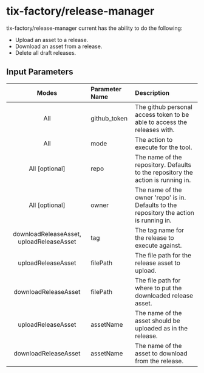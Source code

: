 # tix-factory/release-manager
tix-factory/release-manager current has the ability to do the following:
- Upload an asset to a release.
- Download an asset from a release.
- Delete all draft releases.

## Input Parameters
| Modes                                    | Parameter Name | Description |
| :--------------------------------------: | :------------- | :---------- |
| All                                      | github_token   | The github personal access token to be able to access the releases with. |
| All                                      | mode           | The action to execute for the tool. |
| All \[optional\]                         | repo           | The name of the repository. Defaults to the repository the action is running in. |
| All \[optional\]                         | owner          | The name of the owner 'repo' is in. Defaults to the repository the action is running in. |
| downloadReleaseAsset, uploadReleaseAsset | tag            | The tag name for the release to execute against. |
| uploadReleaseAsset                       | filePath       | The file path for the release asset to upload. |
| downloadReleaseAsset                     | filePath       | The file path for where to put the downloaded release asset. |
| uploadReleaseAsset                       | assetName      | The name of the asset should be uploaded as in the release. |
| downloadReleaseAsset                     | assetName      | The name of the asset to download from the release. |
